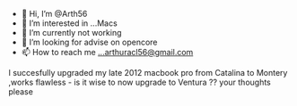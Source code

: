 - 👋 Hi, I’m @Arth56
- 👀 I’m interested in ...Macs 
- 🌱 I’m currently not working
- 💞️ I’m looking for advise on opencore 
- 📫 How to reach me ...arthuracl56@gmail.com

<!---
Arth56/Arth56 is a ✨ special ✨ repository because its `README.md` (this file) appears on your GitHub profile.
You can click the Preview link to take a look at your changes.
---> I succesfully upgraded my late 2012 macbook pro from Catalina to Montery ,works flawless - is it wise to now upgrade to Ventura ?? your thoughts please 


